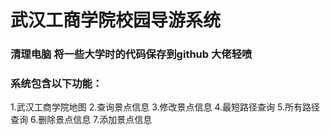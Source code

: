# 武汉工商学院校园导游系统

### 清理电脑 将一些大学时的代码保存到github 大佬轻喷

### 系统包含以下功能：
1.武汉工商学院地图
2.查询景点信息
3.修改景点信息
4.最短路径查询
5.所有路径查询
6.删除景点信息
7.添加景点信息

